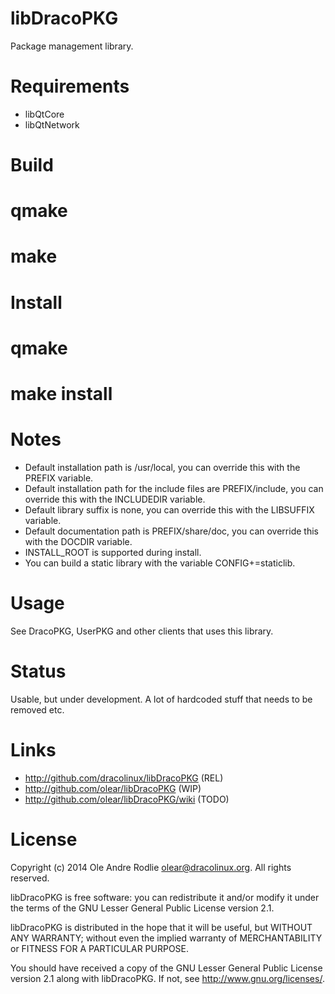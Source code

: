 libDracoPKG
===========

Package management library.

Requirements
============

 * libQtCore
 * libQtNetwork

Build
=====

# qmake
# make

Install
=======

# qmake
# make install

Notes
=====

 * Default installation path is /usr/local, you can override this with the PREFIX variable.
 * Default installation path for the include files are PREFIX/include, you can override this with the INCLUDEDIR variable.
 * Default library suffix is none, you can override this with the LIBSUFFIX variable.
 * Default documentation path is PREFIX/share/doc, you can override this with the DOCDIR variable.
 * INSTALL_ROOT is supported during install.
 * You can build a static library with the variable CONFIG+=staticlib.

Usage
=====

See DracoPKG, UserPKG and other clients that uses this library.

Status
======

Usable, but under development. A lot of hardcoded stuff that needs to be removed etc.

Links
=====

 * http://github.com/dracolinux/libDracoPKG (REL)
 * http://github.com/olear/libDracoPKG (WIP)
 * http://github.com/olear/libDracoPKG/wiki (TODO)

License
=======

Copyright (c) 2014 Ole Andre Rodlie <olear@dracolinux.org>. All rights reserved.

libDracoPKG is free software: you can redistribute it and/or modify it under the terms of the GNU Lesser General Public License version 2.1.

libDracoPKG is distributed in the hope that it will be useful, but WITHOUT ANY WARRANTY; without even the implied warranty of MERCHANTABILITY or FITNESS FOR A PARTICULAR PURPOSE.

You should have received a copy of the GNU Lesser General Public License version 2.1 along with libDracoPKG.  If not, see <http://www.gnu.org/licenses/>.
